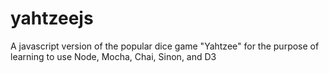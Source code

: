 # yahtzeejs
A javascript version of the popular dice game "Yahtzee" for the purpose of learning to use Node, Mocha, Chai, Sinon, and D3
